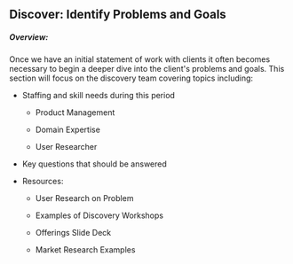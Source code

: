 ## Discover: Identify Problems and Goals

##### Overview:

Once we have an initial statement of work with clients it often becomes necessary to begin a deeper dive into the client's problems and goals. This section will focus on the discovery team covering topics including:

* Staffing and skill needs during this period

  * Product Management

  * Domain Expertise

  * User Researcher

* Key questions that should be answered

* Resources:

  * User Research on Problem

  * Examples of Discovery Workshops

  * Offerings Slide Deck

  * Market Research Examples



